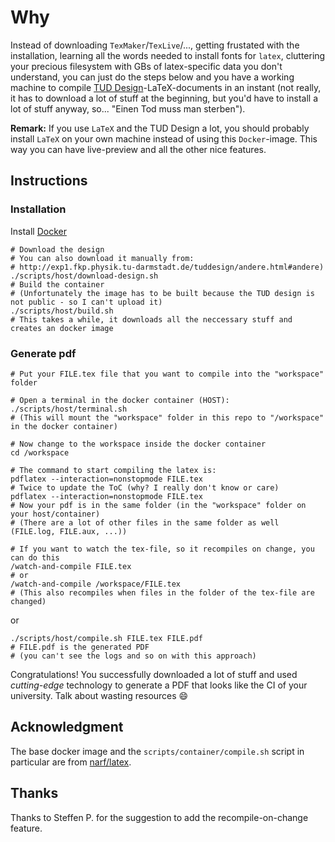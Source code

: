 # Why
Instead of downloading `TexMaker`/`TexLive`/..., getting frustated with the installation, learning all the words needed to install fonts for `latex`, cluttering your precious filesystem with GBs of latex-specific data you don't understand, you can just do the steps below and you have a working machine to compile [TUD Design](http://exp1.fkp.physik.tu-darmstadt.de/tuddesign/)-LaTeX-documents in an instant (not really, it has to download a lot of stuff at the beginning, but you'd have to install a lot of stuff anyway, so... "Einen Tod muss man sterben").

**Remark:** If you use `LaTeX` and the TUD Design a lot, you should probably install `LaTeX` on your own machine instead of using this `Docker`-image. This way you can have live-preview and all the other nice features.

## Instructions

### Installation
Install [Docker](https://www.docker.com/)
```shell
# Download the design
# You can also download it manually from:
# http://exp1.fkp.physik.tu-darmstadt.de/tuddesign/andere.html#andere)
./scripts/host/download-design.sh
# Build the container
# (Unfortunately the image has to be built because the TUD design is not public - so I can't upload it)
./scripts/host/build.sh
# This takes a while, it downloads all the neccessary stuff and creates an docker image
```

### Generate pdf
```shell
# Put your FILE.tex file that you want to compile into the "workspace" folder

# Open a terminal in the docker container (HOST):
./scripts/host/terminal.sh
# (This will mount the "workspace" folder in this repo to "/workspace" in the docker container)

# Now change to the workspace inside the docker container
cd /workspace

# The command to start compiling the latex is:
pdflatex --interaction=nonstopmode FILE.tex
# Twice to update the ToC (why? I really don't know or care)
pdflatex --interaction=nonstopmode FILE.tex
# Now your pdf is in the same folder (in the "workspace" folder on your host/container)
# (There are a lot of other files in the same folder as well (FILE.log, FILE.aux, ...))

# If you want to watch the tex-file, so it recompiles on change, you can do this
/watch-and-compile FILE.tex
# or
/watch-and-compile /workspace/FILE.tex
# (This also recompiles when files in the folder of the tex-file are changed)
```
or
```shell
./scripts/host/compile.sh FILE.tex FILE.pdf
# FILE.pdf is the generated PDF
# (you can't see the logs and so on with this approach)
```

Congratulations! You successfully downloaded a lot of stuff and used _cutting-edge_ technology to generate a PDF that looks like the CI of your university. Talk about wasting resources :smile:

## Acknowledgment
The base docker image and the `scripts/container/compile.sh` script in particular are from [narf/latex](https://hub.docker.com/r/narf/latex/).

## Thanks
Thanks to Steffen P. for the suggestion to add the recompile-on-change feature.
